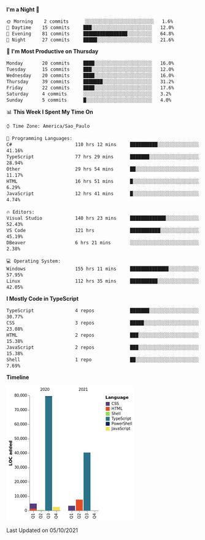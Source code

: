 <!--START_SECTION:waka-->
**I'm a Night 🦉** 

```text
🌞 Morning    2 commits      ░░░░░░░░░░░░░░░░░░░░░░░░░   1.6% 
🌆 Daytime    15 commits     ███░░░░░░░░░░░░░░░░░░░░░░   12.0% 
🌃 Evening    81 commits     ████████████████░░░░░░░░░   64.8% 
🌙 Night      27 commits     █████░░░░░░░░░░░░░░░░░░░░   21.6%

```
📅 **I'm Most Productive on Thursday** 

```text
Monday       20 commits     ████░░░░░░░░░░░░░░░░░░░░░   16.0% 
Tuesday      15 commits     ███░░░░░░░░░░░░░░░░░░░░░░   12.0% 
Wednesday    20 commits     ████░░░░░░░░░░░░░░░░░░░░░   16.0% 
Thursday     39 commits     ███████░░░░░░░░░░░░░░░░░░   31.2% 
Friday       22 commits     ████░░░░░░░░░░░░░░░░░░░░░   17.6% 
Saturday     4 commits      ░░░░░░░░░░░░░░░░░░░░░░░░░   3.2% 
Sunday       5 commits      █░░░░░░░░░░░░░░░░░░░░░░░░   4.0%

```


📊 **This Week I Spent My Time On** 

```text
⌚︎ Time Zone: America/Sao_Paulo

💬 Programming Languages: 
C#                       110 hrs 12 mins     ██████████░░░░░░░░░░░░░░░   41.16% 
TypeScript               77 hrs 29 mins      ███████░░░░░░░░░░░░░░░░░░   28.94% 
Other                    29 hrs 54 mins      ██░░░░░░░░░░░░░░░░░░░░░░░   11.17% 
HTML                     16 hrs 51 mins      █░░░░░░░░░░░░░░░░░░░░░░░░   6.29% 
JavaScript               12 hrs 41 mins      █░░░░░░░░░░░░░░░░░░░░░░░░   4.74%

🔥 Editors: 
Visual Studio            140 hrs 23 mins     █████████████░░░░░░░░░░░░   52.43% 
VS Code                  121 hrs             ███████████░░░░░░░░░░░░░░   45.19% 
DBeaver                  6 hrs 21 mins       ░░░░░░░░░░░░░░░░░░░░░░░░░   2.38%

💻 Operating System: 
Windows                  155 hrs 11 mins     ██████████████░░░░░░░░░░░   57.95% 
Linux                    112 hrs 35 mins     ██████████░░░░░░░░░░░░░░░   42.05%

```

**I Mostly Code in TypeScript** 

```text
TypeScript               4 repos             ███████░░░░░░░░░░░░░░░░░░   30.77% 
CSS                      3 repos             █████░░░░░░░░░░░░░░░░░░░░   23.08% 
HTML                     2 repos             ███░░░░░░░░░░░░░░░░░░░░░░   15.38% 
JavaScript               2 repos             ███░░░░░░░░░░░░░░░░░░░░░░   15.38% 
Shell                    1 repo              ██░░░░░░░░░░░░░░░░░░░░░░░   7.69%

```


**Timeline**

![Chart not found](https://raw.githubusercontent.com/jonhoffmam/jonhoffmam/master/charts/bar_graph.png) 


 Last Updated on 05/10/2021
<!--END_SECTION:waka-->
